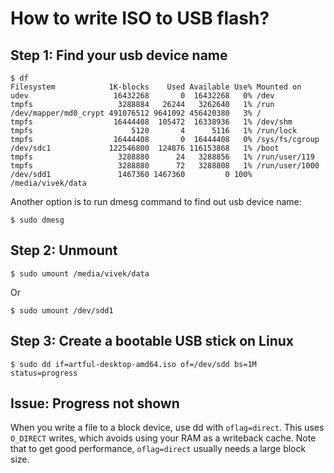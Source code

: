 # How to write ISO to USB flash?

## Step 1: Find your usb device name

```
$ df
Filesystem            1K-blocks    Used Available Use% Mounted on
udev                   16432268       0  16432268   0% /dev
tmpfs                   3288884   26244   3262640   1% /run
/dev/mapper/md0_crypt 491076512 9641092 456420380   3% /
tmpfs                  16444408  105472  16338936   1% /dev/shm
tmpfs                      5120       4      5116   1% /run/lock
tmpfs                  16444408       0  16444408   0% /sys/fs/cgroup
/dev/sdc1             122546800  124876 116153868   1% /boot
tmpfs                   3288880      24   3288856   1% /run/user/119
tmpfs                   3288880      72   3288808   1% /run/user/1000
/dev/sdd1               1467360 1467360         0 100% /media/vivek/data
```

Another option is to run dmesg command to find out usb device name:

`$ sudo dmesg`


## Step 2: Unmount

`$ sudo umount /media/vivek/data`

Or

`$ sudo umount /dev/sdd1`


## Step 3: Create a bootable USB stick on Linux

`$ sudo dd if=artful-desktop-amd64.iso of=/dev/sdd bs=1M status=progress`

## Issue: Progress not shown

When you write a file to a block device, use dd with `oflag=direct`. This uses `O_DIRECT` writes, which avoids using your RAM as a writeback cache. Note that to get good performance, `oflag=direct` usually needs a large block size.